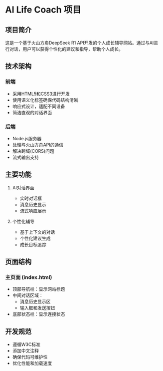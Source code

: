 # AI Life Coach 项目

## 项目简介
这是一个基于火山方舟DeepSeek R1 API开发的个人成长辅导网站。通过与AI进行对话，用户可以获得个性化的建议和指导，帮助个人成长。

## 技术架构
### 前端
- 采用HTML5和CSS3进行开发
- 使用语义化标签确保代码结构清晰
- 响应式设计，适配不同设备
- 简洁直观的对话界面

### 后端
- Node.js服务器
- 处理与火山方舟API的通信
- 解决跨域(CORS)问题
- 流式输出支持

## 主要功能
1. AI对话界面
   - 实时对话框
   - 消息历史显示
   - 流式响应展示

2. 个性化辅导
   - 基于上下文的对话
   - 个性化建议生成
   - 成长目标追踪

## 页面结构
### 主页面 (index.html)
- 顶部导航栏：显示网站标题
- 中间对话区域：
  - 消息历史显示区
  - 输入框和发送按钮
- 底部状态栏：显示连接状态

## 开发规范
- 遵循W3C标准
- 添加中文注释
- 确保代码可维护性
- 优化性能和加载速度